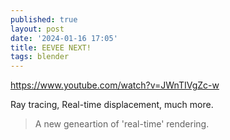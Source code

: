 ```yaml
---
published: true
layout: post
date: '2024-01-16 17:05'
title: EEVEE NEXT!
tags: blender 
---
```

<https://www.youtube.com/watch?v=JWnTIVgZc-w>

Ray tracing, Real-time displacement, much more.

> A new geneartion of 'real-time' rendering.
